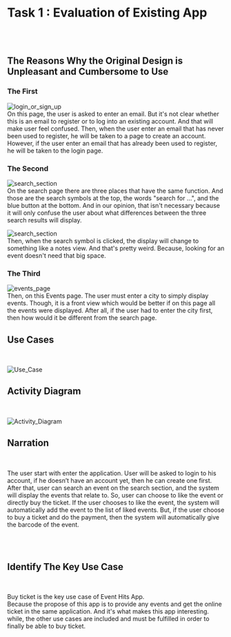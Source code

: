 <h1>Task 1 : Evaluation of Existing App</h1><br><br>
<h2>The Reasons Why the Original Design is Unpleasant and Cumbersome to Use</h2>

<h3>The First</h3>
  
 ![login_or_sign_up](login_or_sign_up.jpeg)<br>
 On this page, the user is asked to enter an email. But it's not clear whether this is an email to register or to log into an existing account. And that will make user feel confused. Then, when the user enter an email that has never been used to register, he will be taken to a page to create an account. However, if the user enter an email that has already been used to register, he will be taken to the login page.<br>


<h3>The Second</h3>

![search_section](search_section.jpeg)<br>
On the search page there are three places that have the same function. And those are the search symbols at the top, the words "search for ...", and the blue button at the bottom. And in our opinion, that isn't necessary because it will only confuse the user about what differences between the three search results will display.<br>

![search_section](search_section2.jpeg)<br>
Then, when the search symbol is clicked, the display will change to something like a notes view. And that's pretty weird. Because, looking for an event doesn't need that big space.

<h3>The Third</h3>

![events_page](events_page.jpeg)<br>
Then, on this Events page. The user must enter a city to simply display events. Though, it is a front view which would be better if on this page all the events were displayed. After all, if the user had to enter the city first, then how would it be different from the search page.

<h2>Use Cases</h2><br>

![Use_Case](Use_Case.jpeg)


<h2>Activity Diagram</h2><br>

![Activity_Diagram](Activity_Diagram.jpg)


<h2>Narration</h2><br>
<p>The user start with enter the application. User will be asked to login to his account, if he doesn’t have an account yet, then he can create one first. After that, user can search an event on the search section, and the system will display the events that relate to. So, user can choose to like the event or directly buy the ticket. If the user chooses to like the event, the system will automatically add the event to the list of liked events. But, if the user choose to buy a ticket and do the payment, then the system will automatically give the barcode of the event.</p><br><br>

<h2>Identify The Key Use Case</h2><br>
<p>Buy ticket is the key use case of Event Hits App.<br>
Because the propose of this app is to provide any events and get the online ticket in the same application. And it's what makes this app interesting. while, the other use cases are included and must be fulfilled in order to finally be able to buy ticket.</p>

